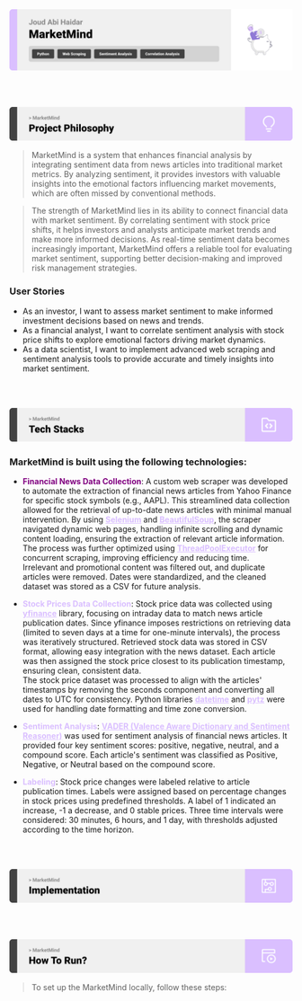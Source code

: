 <img src="./readme/title1.svg"/>

<br><br>

<!-- project philosophy -->
<img src="./readme/title2.svg"/>

> MarketMind is a system that enhances financial analysis by integrating sentiment data from news articles into traditional market metrics. By analyzing sentiment, it provides investors with valuable insights into the emotional factors influencing market movements, which are often missed by conventional methods.

> The strength of MarketMind lies in its ability to connect financial data with market sentiment. By correlating sentiment with stock price shifts, it helps investors and analysts anticipate market trends and make more informed decisions. As real-time sentiment data becomes increasingly important, MarketMind offers a reliable tool for evaluating market sentiment, supporting better decision-making and improved risk management strategies.

### User Stories
- As an investor, I want to assess market sentiment to make informed investment decisions based on news and trends.
- As a financial analyst, I want to correlate sentiment analysis with stock price shifts to explore emotional factors driving market dynamics.
- As a data scientist, I want to implement advanced web scraping and sentiment analysis tools to provide accurate and timely insights into market sentiment.

<br><br>
<!-- Tech stack -->
<img src="./readme/title3.svg"/>

###  MarketMind is built using the following technologies:

- <span style="color: purple">**Financial News Data Collection**</span>: A custom web scraper was developed to automate the extraction of financial news articles from Yahoo Finance for specific stock symbols (e.g., AAPL). This streamlined data collection allowed for the retrieval of up-to-date news articles with minimal manual intervention. By using <span style="color:#dabfff">**<a href="https://www.selenium.dev/" style="color:#dabfff">Selenium</a>**</span> and <span style="color:#dabfff">**<a href="https://www.crummy.com/software/BeautifulSoup/" style="color:#dabfff">BeautifulSoup</a>**</span>, the scraper navigated dynamic web pages, handling infinite scrolling and dynamic content loading, ensuring the extraction of relevant article information. The process was further optimized using <span style="color:#dabfff">**<a href="https://docs.python.org/3/library/concurrent.futures.html#concurrent.futures.ThreadPoolExecutor" style="color:#dabfff">ThreadPoolExecutor</a>**</span> for concurrent scraping, improving efficiency and reducing time.<br>
Irrelevant and promotional content was filtered out, and duplicate articles were removed. Dates were standardized, and the cleaned dataset was stored as a CSV for future analysis.

- <span style="color:#dabfff">**Stock Prices Data Collection**</span>: Stock price data was collected using <span style="color:#dabfff">**<a href="https://pypi.org/project/yfinance/" style="color:#dabfff">yfinance</a>**</span> library, focusing on intraday data to match news article publication dates. Since yfinance imposes restrictions on retrieving data (limited to seven days at a time for one-minute intervals), the process was iteratively structured. Retrieved stock data was stored in CSV format, allowing easy integration with the news dataset. Each article was then assigned the stock price closest to its publication timestamp, ensuring clean, consistent data.<br>
The stock price dataset was processed to align with the articles' timestamps by removing the seconds component and converting all dates to UTC for consistency. Python libraries <span style="color:#dabfff">**<a href="https://docs.python.org/3/library/datetime.html" style="color:#dabfff">datetime</a>**</span> and <span style="color:#dabfff">**<a href="https://pypi.org/project/pytz/" style="color:#dabfff">pytz</a>**</span> were used for handling date formatting and time zone conversion.

- <span style="color:#dabfff">**Sentiment Analysis**</span>: <span style="color:#dabfff">**<a href="https://github.com/cjhutto/vaderSentiment" style="color:#dabfff">VADER (Valence Aware Dictionary and Sentiment Reasoner)</a>**</span> was used for sentiment analysis of financial news articles. It provided four key sentiment scores: positive, negative, neutral, and a compound score. Each article's sentiment was classified as Positive, Negative, or Neutral based on the compound score.

- <span style="color:#dabfff">**Labeling**</span>: Stock price changes were labeled relative to article publication times. Labels were assigned based on percentage changes in stock prices using predefined thresholds. A label of 1 indicated an increase, -1 a decrease, and 0 stable prices. Three time intervals were considered: 30 minutes, 6 hours, and 1 day, with thresholds adjusted according to the time horizon.

<br><br>


<!-- Database Design -->
<!-- <img src="./readme/title5.svg"/>

###  Star Schema:
The star schema for TerrAlert offers several advantages, including simplicity, as its clear structure with a central fact table and surrounding dimension tables makes data access intuitive and easy to navigate. It provides improved performance for queries on large datasets, crucial for analyzing both historical records and real-time data.

<img src="./readme/ER_Diagram.png"/>


<br><br> -->


<!-- Implementation -->
<img src="./readme/title6.svg"/>


<!-- ### User Screens (Power BI report)

| Landing Page                          | Overview                                |
| ----------------------------------------- | ----------------------------------------- |
| ![Demo](./readme/landing_page.png) | ![Demo](./readme/overview.png) |

| Country-Specific Drill-Through          | Sneak Peek                          |
| --------------------------------- | -------------------------------------- |
| ![Demo](./readme/country_drill_through.png) | ![Demo](./readme/sneak_peek1.gif) |

### User Screens (Python)

| Real Time Earthquake Monitoring                          | 
| ----------------------------------------- | 
| <img src="./readme/earthquakes.gif" width="800" height="auto" /> |
<!-- | ![Demo](./readme/earthquake.gif) | -->


<br><br> 


<!-- Unit Testing -->
<!-- <img src="./readme/title9.svg"/>

###  Ensuring Quality: The Importance of Data Validation:

- Data validation ensures the accuracy of the ETL process through detailed logging. During extraction, logs track data sources and any access issues. In transformation, they document processing steps and validation checks. The loading phase logs capture the success of data uploads and any conflicts. These logs are essential for monitoring data flow and maintaining data quality, ensuring the final dataset is reliable for analysis.
<br><br>

| Logs                        | 
| ----------------------------------------- | 
| ![Demo](./readme/logs.png) |


<br><br> -->


<!-- How to run -->
<img src="./readme/title10.svg"/>

> To set up the MarketMind locally, follow these steps:

<!-- ### Prerequisites

Make sure to have the following dependencies installed:

- PostgreSQL
- Required Python libraries (listed in requirements.txt)

### Installation
1. Clone the repository:
   ```
      git clone https://github.com/joudabihaidar/TerrAlert.git
   ```
2. Install the necessary Python libraries:
   ```
      pip install -r requirements.txt
   ```
Now, you should be able to run the project locally and explore its features. -->
